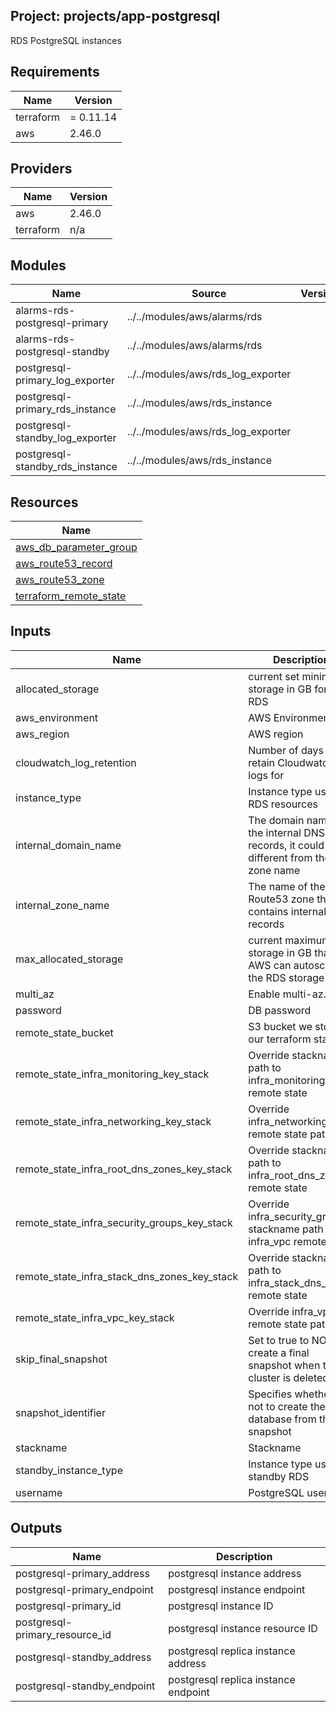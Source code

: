 ## Project: projects/app-postgresql

RDS PostgreSQL instances

## Requirements

| Name | Version |
|------|---------|
| terraform | = 0.11.14 |
| aws | 2.46.0 |

## Providers

| Name | Version |
|------|---------|
| aws | 2.46.0 |
| terraform | n/a |

## Modules

| Name | Source | Version |
|------|--------|---------|
| alarms-rds-postgresql-primary | ../../modules/aws/alarms/rds |  |
| alarms-rds-postgresql-standby | ../../modules/aws/alarms/rds |  |
| postgresql-primary_log_exporter | ../../modules/aws/rds_log_exporter |  |
| postgresql-primary_rds_instance | ../../modules/aws/rds_instance |  |
| postgresql-standby_log_exporter | ../../modules/aws/rds_log_exporter |  |
| postgresql-standby_rds_instance | ../../modules/aws/rds_instance |  |

## Resources

| Name |
|------|
| [aws_db_parameter_group](https://registry.terraform.io/providers/hashicorp/aws/2.46.0/docs/resources/db_parameter_group) |
| [aws_route53_record](https://registry.terraform.io/providers/hashicorp/aws/2.46.0/docs/resources/route53_record) |
| [aws_route53_zone](https://registry.terraform.io/providers/hashicorp/aws/2.46.0/docs/data-sources/route53_zone) |
| [terraform_remote_state](https://registry.terraform.io/providers/hashicorp/terraform/latest/docs/data-sources/remote_state) |

## Inputs

| Name | Description | Type | Default | Required |
|------|-------------|------|---------|:--------:|
| allocated\_storage | current set minimum storage in GB for the RDS | `string` | `"300"` | no |
| aws\_environment | AWS Environment | `string` | n/a | yes |
| aws\_region | AWS region | `string` | `"eu-west-1"` | no |
| cloudwatch\_log\_retention | Number of days to retain Cloudwatch logs for | `string` | n/a | yes |
| instance\_type | Instance type used for RDS resources | `string` | `"db.m5.12xlarge"` | no |
| internal\_domain\_name | The domain name of the internal DNS records, it could be different from the zone name | `string` | n/a | yes |
| internal\_zone\_name | The name of the Route53 zone that contains internal records | `string` | n/a | yes |
| max\_allocated\_storage | current maximum storage in GB that AWS can autoscale the RDS storage to | `string` | `"500"` | no |
| multi\_az | Enable multi-az. | `string` | `true` | no |
| password | DB password | `string` | n/a | yes |
| remote\_state\_bucket | S3 bucket we store our terraform state in | `string` | n/a | yes |
| remote\_state\_infra\_monitoring\_key\_stack | Override stackname path to infra\_monitoring remote state | `string` | `""` | no |
| remote\_state\_infra\_networking\_key\_stack | Override infra\_networking remote state path | `string` | `""` | no |
| remote\_state\_infra\_root\_dns\_zones\_key\_stack | Override stackname path to infra\_root\_dns\_zones remote state | `string` | `""` | no |
| remote\_state\_infra\_security\_groups\_key\_stack | Override infra\_security\_groups stackname path to infra\_vpc remote state | `string` | `""` | no |
| remote\_state\_infra\_stack\_dns\_zones\_key\_stack | Override stackname path to infra\_stack\_dns\_zones remote state | `string` | `""` | no |
| remote\_state\_infra\_vpc\_key\_stack | Override infra\_vpc remote state path | `string` | `""` | no |
| skip\_final\_snapshot | Set to true to NOT create a final snapshot when the cluster is deleted. | `string` | n/a | yes |
| snapshot\_identifier | Specifies whether or not to create the database from this snapshot | `string` | `""` | no |
| stackname | Stackname | `string` | n/a | yes |
| standby\_instance\_type | Instance type used for standby RDS | `string` | `"db.m5.4xlarge"` | no |
| username | PostgreSQL username | `string` | n/a | yes |

## Outputs

| Name | Description |
|------|-------------|
| postgresql-primary\_address | postgresql instance address |
| postgresql-primary\_endpoint | postgresql instance endpoint |
| postgresql-primary\_id | postgresql instance ID |
| postgresql-primary\_resource\_id | postgresql instance resource ID |
| postgresql-standby\_address | postgresql replica instance address |
| postgresql-standby\_endpoint | postgresql replica instance endpoint |
